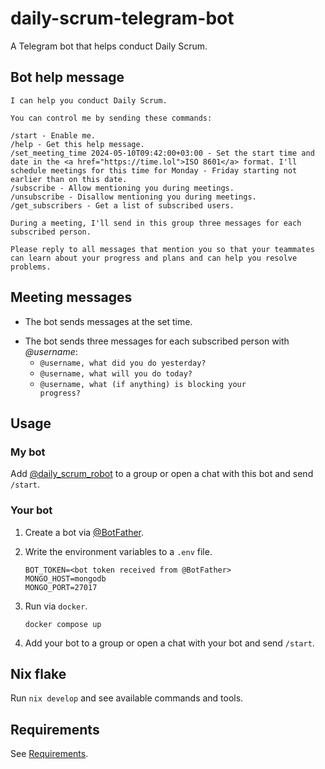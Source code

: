 # daily-scrum-telegram-bot

A Telegram bot that helps conduct Daily Scrum.

## Bot help message

<!-- `$ poetry run bot print-bot-message` as console -->

```console
I can help you conduct Daily Scrum.

You can control me by sending these commands:

/start - Enable me.
/help - Get this help message.
/set_meeting_time 2024-05-10T09:42:00+03:00 - Set the start time and date in the <a href="https://time.lol">ISO 8601</a> format. I'll schedule meetings for this time for Monday - Friday starting not earlier than on this date.
/subscribe - Allow mentioning you during meetings.
/unsubscribe - Disallow mentioning you during meetings.
/get_subscribers - Get a list of subscribed users.

During a meeting, I'll send in this group three messages for each subscribed person.

Please reply to all messages that mention you so that your teammates can learn about your progress and plans and can help you resolve problems.
```

## Meeting messages

- The bot sends messages at the set time.

<!-- `> echo '- The bot sends three messages for each subscribed person with *@username*:'; poetry run bot print-meeting-messages | xargs -I {} printf "  - <code>%s</code>\n" {}` -->

<!-- BEGIN mdsh -->
- The bot sends three messages for each subscribed person with *@username*:
  - <code>@username, what did you do yesterday?</code>
  - <code>@username, what will you do today?</code>
  - <code>@username, what (if anything) is blocking your progress?</code>
<!-- END mdsh -->

## Usage

### My bot

Add [@daily_scrum_robot](http://t.me/daily_scrum_robot) to a group or open a chat with this bot and send `/start`.

### Your bot

1. Create a bot via [@BotFather](https://t.me/botfather).

1. Write the environment variables to a `.env` file.

    ```console
    BOT_TOKEN=<bot token received from @BotFather>
    MONGO_HOST=mongodb
    MONGO_PORT=27017
    ```

1. Run via `docker`.

    ```console
    docker compose up
    ```

1. Add your bot to a group or open a chat with your bot and send `/start`.

## Nix flake

Run `nix develop` and see available commands and tools.

## Requirements

See [Requirements](./docs/requirements.md).

